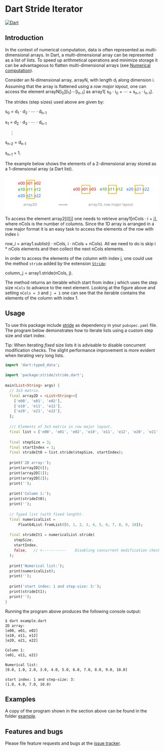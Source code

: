 # Dart Stride Iterator
[![Dart](https://github.com/simphotonics/stride/actions/workflows/dart.yml/badge.svg)](https://github.com/simphotonics/stride/actions/workflows/dart.yml)

## Introduction

In the context of numerical computation, data is often represented as multi-dimensional arrays.
In Dart, a multi-dimensional array can be represented as a list of lists.
To speed up arithmetical operations and minimize storage it can be advantageous to
flatten multi-dimensional arrays
(see [Numerical computation](https://dart.dev/articles/archive/numeric-computation)).

Consider an N-dimensional array, arrayN, with length d<sub>i</sub> along dimension i. Assuming that the array is flattened using a *row major layout*, one can
access the element arrayN[i<sub>0</sub>][i<sub>1</sub>]&ctdot;[i<sub>n-1</sub>]  as array1[  s<sub>0</sub> &middot; i<sub>0</sub>  + &ctdot; +  s<sub>n-1</sub> &middot; i<sub>n-1</sub>].

The strides (step sizes) used above are given by:

s<sub>0</sub> = d<sub>1</sub> &middot; d<sub>2</sub> &middot; &ctdot; &middot; d<sub>n-1</sub>

s<sub>1</sub> = d<sub>2</sub> &middot; d<sub>3</sub> &middot; &ctdot; &middot; d<sub>n-1</sub>

&nbsp; &nbsp; &vellip;

s<sub>n-2</sub> = d<sub>n-1</sub>

s<sub>n-1</sub> = 1.


The example below shows the elements of a 2-dimensional array stored as a 1-dimensional
array (a Dart list).

![2D-Array](https://github.com/simphotonics/stride/blob/main/images/array.svg?sanitize=true)

To access the element array2\[i\]\[j\] one needs to
retrieve array1[nCols &middot; i + j], where nCols is the number of
columns. Since the 1D array is arranged in a row major format it
is an easy task to access the elements of the row with index i:

row_i = array1.sublist(i &middot; nCols, i &middot; nCols + nCols). All we need to do is
skip i * nCols elements and then collect the next nCols elements.


In order to access the elements of the column with index j, one could use
the method `stride` added by the extension [`Stride`][Stride]:

column_j = array1.stride(nCols, j).

The method returns an iterable which start from index j
which uses the step size `nCols` to advance to the next element. Looking at the
figure above and setting `nCols = 3` and `j = 1` one can see that the iterable
contains the elements of the column with index 1.


## Usage

To use this package include [stride] as dependency in your `pubspec.yaml` file.
The program below demonstrates how to iterate lists using a custom step size
and start index.

Tip: When iterating *fixed* size lists it is advisable to disable concurrent modification
checks. The slight performance improvement
is more evident when iterating very long lists.

```Dart
import 'dart:typed_data';

import 'package:stride/stride.dart';

main(List<String> args) {
  // 3x3 matrix.
  final array2D = <List<String>>[
    ['e00', 'e01', 'e02'],
    ['e10', 'e11', 'e12'],
    ['e20', 'e21', 'e22'],
  ];

  /// Elements of 3x3 matrix in row major layout.
  final list = ['e00', 'e01', 'e02', 'e10', 'e11', 'e12', 'e20', 'e21', 'e22'];

  final stepSize = 3;
  final startIndex = 1;
  final strideIt0 = list.stride(stepSize, startIndex);

  print('2D array:');
  print(array2D[0]);
  print(array2D[1]);
  print(array2D[2]);
  print('');

  print('Column 1:');
  print(strideIt0);
  print('');

  // Typed list (with fixed length).
  final numericalList =
      Float64List.fromList([0, 1, 2, 3, 4, 5, 6, 7, 8, 9, 10]);

  final strideIt1 = numericalList.stride(
    stepSize,
    startIndex,
    false,   // <-----------    Disabling concurrent modification checks.
  );

  print('Numerical list:');
  print(numericalList);
  print('');

  print('start index: 1 and step-size: 3:');
  print(strideIt1);
  print('');
}

```
Running the program above produces the following console output:

```Console
$ dart example.dart
2D array:
[e00, e01, e02]
[e10, e11, e12]
[e20, e21, e22]

Column 1:
(e01, e11, e21)

Numerical list:
[0.0, 1.0, 2.0, 3.0, 4.0, 5.0, 6.0, 7.0, 8.0, 9.0, 10.0]

start index: 1 and step-size: 3:
(1.0, 4.0, 7.0, 10.0)
```


## Examples

A copy of the program shown in the section above can be found in the folder [example].


## Features and bugs

Please file feature requests and bugs at the [issue tracker].

[issue tracker]: https://github.com/simphotonics/stride/issues

[example]: https://github.com/simphotonics/stride/tree/main/example

[Stride]: https://pub.dev/documentation/stride/latest/stride/StrideIterator-class.html

[FastStrideIterator]: https://pub.dev/documentation/stride/latest/stride/FastStrideIterator-class.html

[stride]: https://pub.dev/packages/stride